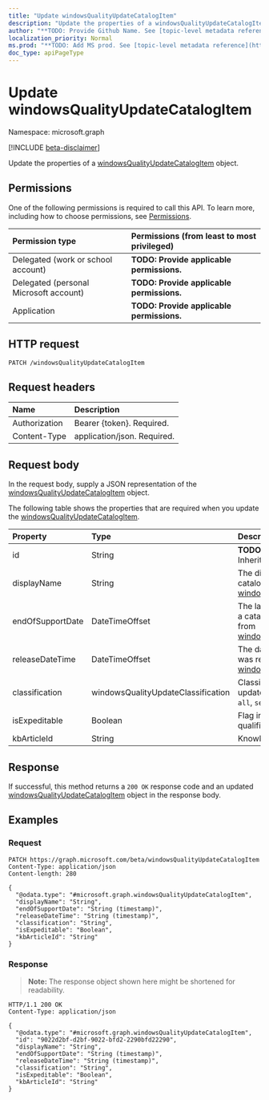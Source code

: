 ```yaml
---
title: "Update windowsQualityUpdateCatalogItem"
description: "Update the properties of a windowsQualityUpdateCatalogItem object."
author: "**TODO: Provide Github Name. See [topic-level metadata reference](https://msgo.azurewebsites.net/add/document/guidelines/metadata.html#topic-level-metadata)**"
localization_priority: Normal
ms.prod: "**TODO: Add MS prod. See [topic-level metadata reference](https://msgo.azurewebsites.net/add/document/guidelines/metadata.html#topic-level-metadata)**"
doc_type: apiPageType
---
```


# Update windowsQualityUpdateCatalogItem
Namespace: microsoft.graph

[!INCLUDE [beta-disclaimer](../../includes/beta-disclaimer.md)]

Update the properties of a [windowsQualityUpdateCatalogItem](../resources/windowsqualityupdatecatalogitem.md) object.

## Permissions
One of the following permissions is required to call this API. To learn more, including how to choose permissions, see [Permissions](/graph/permissions-reference).

|Permission type|Permissions (from least to most privileged)|
|:---|:---|
|Delegated (work or school account)|**TODO: Provide applicable permissions.**|
|Delegated (personal Microsoft account)|**TODO: Provide applicable permissions.**|
|Application|**TODO: Provide applicable permissions.**|

## HTTP request

<!-- {
  "blockType": "ignored"
}
-->
``` http
PATCH /windowsQualityUpdateCatalogItem
```

## Request headers
|Name|Description|
|:---|:---|
|Authorization|Bearer {token}. Required.|
|Content-Type|application/json. Required.|

## Request body
In the request body, supply a JSON representation of the [windowsQualityUpdateCatalogItem](../resources/windowsqualityupdatecatalogitem.md) object.

The following table shows the properties that are required when you update the [windowsQualityUpdateCatalogItem](../resources/windowsqualityupdatecatalogitem.md).

|Property|Type|Description|
|:---|:---|:---|
|id|String|**TODO: Add Description** Inherited from [entity](../resources/entity.md)|
|displayName|String|The display name for the catalog item. Inherited from [windowsUpdateCatalogItem](../resources/windowsupdatecatalogitem.md)|
|endOfSupportDate|DateTimeOffset|The last supported date for a catalog item Inherited from [windowsUpdateCatalogItem](../resources/windowsupdatecatalogitem.md)|
|releaseDateTime|DateTimeOffset|The date the catalog item was released Inherited from [windowsUpdateCatalogItem](../resources/windowsupdatecatalogitem.md)|
|classification|windowsQualityUpdateClassification|Classification of the quality update. Possible values are: `all`, `security`, `nonSecurity`.|
|isExpeditable|Boolean|Flag indicating if update qualifies for expedite|
|kbArticleId|String|Knowledge base article id|



## Response

If successful, this method returns a `200 OK` response code and an updated [windowsQualityUpdateCatalogItem](../resources/windowsqualityupdatecatalogitem.md) object in the response body.

## Examples

### Request
<!-- {
  "blockType": "request",
  "name": "update_windowsqualityupdatecatalogitem"
}
-->
``` http
PATCH https://graph.microsoft.com/beta/windowsQualityUpdateCatalogItem
Content-Type: application/json
Content-length: 280

{
  "@odata.type": "#microsoft.graph.windowsQualityUpdateCatalogItem",
  "displayName": "String",
  "endOfSupportDate": "String (timestamp)",
  "releaseDateTime": "String (timestamp)",
  "classification": "String",
  "isExpeditable": "Boolean",
  "kbArticleId": "String"
}
```


### Response
>**Note:** The response object shown here might be shortened for readability.
<!-- {
  "blockType": "response",
  "truncated": true
}
-->
``` http
HTTP/1.1 200 OK
Content-Type: application/json

{
  "@odata.type": "#microsoft.graph.windowsQualityUpdateCatalogItem",
  "id": "9022d2bf-d2bf-9022-bfd2-2290bfd22290",
  "displayName": "String",
  "endOfSupportDate": "String (timestamp)",
  "releaseDateTime": "String (timestamp)",
  "classification": "String",
  "isExpeditable": "Boolean",
  "kbArticleId": "String"
}
```

